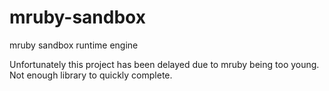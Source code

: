 mruby-sandbox
=========

mruby sandbox runtime engine

Unfortunately this project has been delayed due to mruby being too young.  Not enough library to quickly complete.